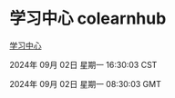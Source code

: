 # 学习中心 colearnhub
[学习中心](http://219.139.196.164:56308/colearnhub/)

2024年 09月 02日 星期一 16:30:03 CST

2024年 09月 02日 星期一 08:30:03 GMT
